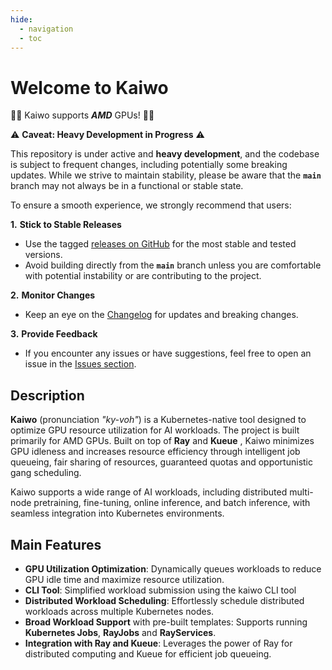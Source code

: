```yaml
---
hide:
  - navigation
  - toc
---
```


# Welcome to Kaiwo

🚀️🚀️ Kaiwo supports ***AMD*** GPUs! 🚀️🚀️

⚠️ **Caveat: Heavy Development in Progress** ⚠️

This repository is under active and **heavy development**, and the codebase is subject to frequent changes, including potentially some breaking updates. While we strive to maintain stability, please be aware that the **`main`** branch may not always be in a functional or stable state.

To ensure a smooth experience, we strongly recommend that users:

**1.** **Stick to Stable Releases**

- Use the tagged [releases on GitHub](https://github.com/silogen/kaiwo/releases) for the most stable and tested versions.
- Avoid building directly from the **`main`** branch unless you are comfortable with potential instability or are contributing to the project.

**2.** **Monitor Changes**

- Keep an eye on the [Changelog](https://github.com/silogen/kaiwo/CHANGELOG.md) for updates and breaking changes.

**3.** **Provide Feedback**

- If you encounter any issues or have suggestions, feel free to open an issue in the [Issues section](https://github.com/silogen/kaiwo/issues).

## Description

**Kaiwo** (pronunciation *"ky-voh"*) is a Kubernetes-native tool designed to optimize GPU resource utilization for AI workloads. The project is built primarily for AMD GPUs. Built on top of **Ray** and **Kueue** , Kaiwo minimizes GPU idleness and increases resource efficiency through intelligent job queueing, fair sharing of resources, guaranteed quotas and opportunistic gang scheduling.

Kaiwo supports a wide range of AI workloads, including distributed multi-node pretraining, fine-tuning, online inference, and batch inference, with seamless integration into Kubernetes environments.

## Main Features

* **GPU Utilization Optimization**: Dynamically queues workloads to reduce GPU idle time and maximize resource utilization.
* **CLI Tool**: Simplified workload submission using the kaiwo CLI tool
* **Distributed Workload Scheduling**: Effortlessly schedule distributed workloads across multiple Kubernetes nodes.
* **Broad Workload Support** with pre-built templates: Supports running **Kubernetes Jobs**, **RayJobs** and **RayServices**.
* **Integration with Ray and Kueue**: Leverages the power of Ray for distributed computing and Kueue for efficient job queueing.
